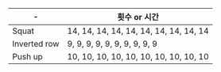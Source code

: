| - 	| 횟수 or 시간 	|
|------	|-----	|
| Squat  	| 14, 14, 14, 14, 14, 14, 14, 14, 14, 14|
| Inverted row  	| 9, 9, 9, 9, 9, 9, 9, 9, 9, 9|
| Push up  	| 10, 10, 10, 10, 10, 10, 10, 10, 10, 10|